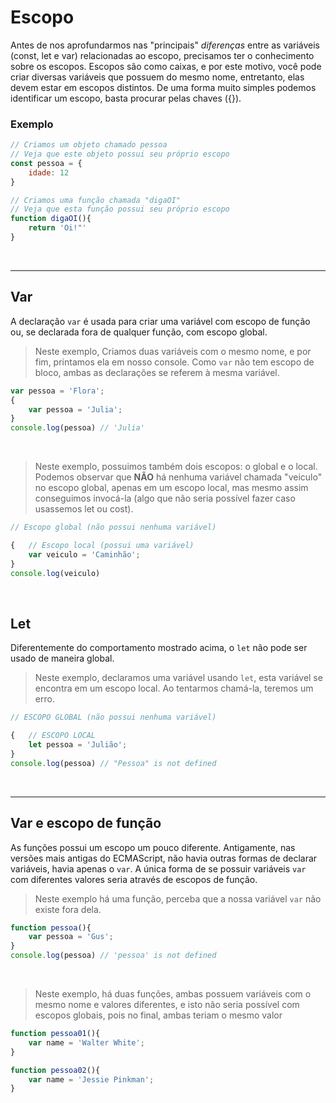 # Escopo 
Antes de nos aprofundarmos nas "principais" _diferenças_ entre as variáveis (const, let e var) relacionadas ao escopo, precisamos ter o conhecimento sobre os escopos.
Escopos são como caixas, e por este motivo, você pode criar diversas variáveis que possuem do mesmo nome, entretanto, elas devem estar em escopos distintos.
De uma forma muito simples podemos identificar um escopo, basta procurar pelas chaves ({}).

### Exemplo  
```js
// Criamos um objeto chamado pessoa
// Veja que este objeto possui seu próprio escopo
const pessoa = {
    idade: 12
} 

// Criamos uma função chamada "digaOI"
// Veja que esta função possui seu próprio escopo
function digaOI(){
    return 'Oi!"'
}
```

</br>

___________________________________________________________

## Var
A declaração `var` é usada para criar uma variável com escopo de função ou, se declarada fora de qualquer função, com escopo global.
> Neste exemplo, Criamos duas variáveis com o mesmo nome, e por fim, printamos ela em nosso console. Como `var` não tem escopo de bloco, ambas as declarações se referem à mesma variável.
```js
var pessoa = 'Flora';
{
    var pessoa = 'Julia';
}
console.log(pessoa) // 'Julia'
```

</br>

> Neste exemplo, possuimos também dois escopos: o global e o local. Podemos observar que __NÃO__ há nenhuma variável chamada "veiculo" no escopo global, apenas em um escopo local, mas mesmo assim conseguimos invocá-la (algo que não seria possível fazer caso usassemos let ou cost).
```js
// Escopo global (não possui nenhuma variável)

{   // Escopo local (possui uma variável)
    var veiculo = 'Caminhão';
}
console.log(veiculo)
```

</br>


## Let 
Diferentemente do comportamento mostrado acima, o `let` não pode ser usado de maneira global.

> Neste exemplo, declaramos uma variável usando `let`, esta variável se encontra em um escopo local. Ao tentarmos chamá-la, teremos um erro.
```js
// ESCOPO GLOBAL (não possui nenhuma variável)

{   // ESCOPO LOCAL
    let pessoa = 'Julião';
}
console.log(pessoa) // "Pessoa" is not defined
```

</br>

_________________________________

## Var e escopo de função
As funções possui um escopo um pouco diferente. Antigamente, nas versões mais antigas do ECMAScript, não havia outras formas de declarar variáveis, havia apenas o `var`.
A única forma de se possuir variáveis `var` com diferentes valores seria através de escopos de função.

> Neste exemplo há uma função, perceba que a nossa variável `var` não existe fora dela.
```js
function pessoa(){
    var pessoa = 'Gus';
}
console.log(pessoa) // 'pessoa' is not defined
```

</br>

> Neste exemplo, há duas funções, ambas possuem variáveis com o mesmo nome e valores diferentes, e isto não seria possível com escopos globais, pois no final, ambas teriam o mesmo valor
```js
function pessoa01(){
    var name = 'Walter White';
}

function pessoa02(){
    var name = 'Jessie Pinkman';
}
